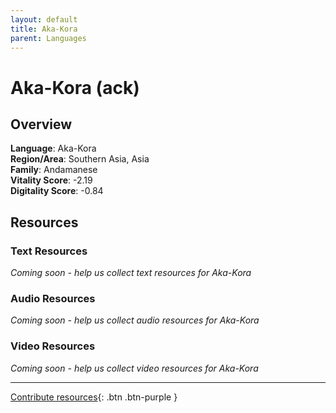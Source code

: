 ```yaml
---
layout: default
title: Aka-Kora
parent: Languages
---
```


# Aka-Kora (ack)

## Overview

**Language**: Aka-Kora  
**Region/Area**: Southern Asia, Asia  
**Family**: Andamanese  
**Vitality Score**: -2.19  
**Digitality Score**: -0.84  

## Resources

### Text Resources
*Coming soon - help us collect text resources for Aka-Kora*

### Audio Resources
*Coming soon - help us collect audio resources for Aka-Kora*

### Video Resources
*Coming soon - help us collect video resources for Aka-Kora*

---

[Contribute resources](https://fairtrain.github.io/){: .btn .btn-purple }
